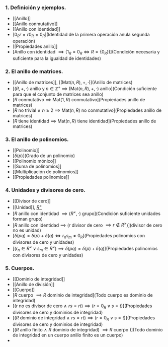 ### 1. Definición y ejemplos.
- [[Anillo]]
- [[Anillo conmutativo]]
- [[Anillo con identidad]]
- [$0_Rr = r0_R = 0_R$](Identidad de la primera operación anula segunda operación)
- [[Propiedades anillo]]
- [Anillo con identidad $\implies (1_R = 0_R \iff R = \{0_R\})$](Condición necesaria y suficiente para la igualdad de identidades)
### 2. El anillo de matrices.
- [[Anillo de matrices]], [$(\textrm{Mat}(n,R), +, \cdot)$](Anillo de matrices)
- [$(R,+,\cdot)$ anillo y $n \in \mathbb Z^+$ $\implies$ $(\textrm{Mat}(n,R), +, \cdot)$ anillo](Condición suficiente para que el conjunto de matrices sea anillo)
- [$R$ conmutativo $\implies$ $\textrm{Mat}(1,R)$ conmutativo](Propiedades anillo de matrices)
- [$R$ no trivial $\land \, \, n \ge 2$ $\implies$ $\textrm{Mat}(n,R)$ no conmutativo](Propiedades anillo de matrices)
- [$R$ tiene identidad $\implies$ $\textrm{Mat}(n,R)$ tiene identidad](Propiedades anillo de matrices)
### 3. El anillo de polinomios.
- [[Polinomio]]
- [$\delta(p)$](Grado de un polinomio)
- [[Polinomio mónico]]
- [[Suma de polinomios]]
- [[Multiplicación de polinomios]]
- [[Propiedades polinomios]]
### 4. Unidades y divisores de cero.
- [[Divisor de cero]]
- [[Unidad]], [$R^\times$](Unidad)
- [$R$ anillo con identidad $\implies (R^\times, \cdot)$ grupo](Condición suficiente unidades forman grupo)
- [$R$ anillo con identidad $\implies$ ($r$ divisor de cero $\implies r \notin R^\times$)](divisor de cero no es unidad)
- [$\delta(pq) = \delta(p) + \delta(q) \iff r_n s_m \neq 0_R$](Propiedades polinomios con divisores de cero y unidades)
- [$(r_n \in R^\times \lor s_m \in R^\times) \implies \delta(pq) = \delta(p) + \delta(q)$](Propiedades polinomios con divisores de cero y unidades)
### 5. Cuerpos.
- [[Dominio de integridad]]
- [[Anillo de división]]
- [[Cuerpo]]
- [$R$ cuerpo $\implies R$ dominio de integridad](Todo cuerpo es dominio de integridad)
- [$( r$ no es divisor de cero $\land \, \, rs = rt) \implies (r = 0_R \lor s = t)$](Propiedades divisores de cero y dominios de integridad)
- [$( R$ dominio de integridad $\land \, \, rs = rt) \implies (r = 0_R \lor s = t)$](Propiedades divisores de cero y dominios de integridad)
- [$( R$ anillo finito $\land \, \, R$ dominio de integridad) $\implies R$ cuerpo $)$](Todo dominio de integridad en un cuerpo anillo finito es un cuerpo)
- 
